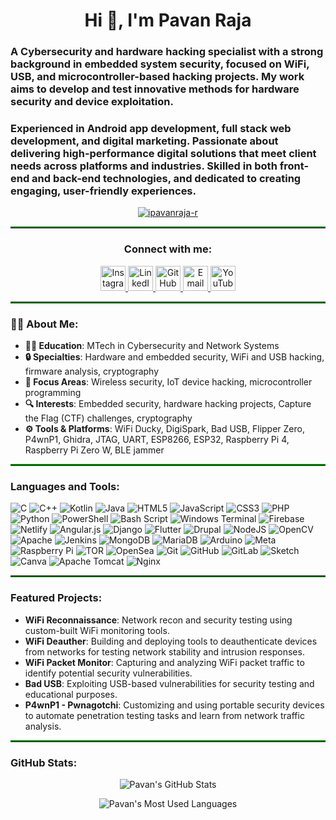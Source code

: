 <h1 align="center">Hi 👋, I'm Pavan Raja</h1>
<h3 align="left">A Cybersecurity and hardware hacking specialist with a strong background in embedded system security, focused on WiFi, USB, and microcontroller-based hacking projects. My work aims to develop and test innovative methods for hardware security and device exploitation.</h3>

<h3 align="left">Experienced in Android app development, full stack web development, and digital marketing. Passionate about delivering high-performance digital solutions that meet client needs across platforms and industries. Skilled in both front-end and back-end technologies, and dedicated to creating engaging, user-friendly experiences.</h3>

<p align="center">
  <a href="https://github.com/ryo-ma/github-profile-trophy">
    <img src="https://github-profile-trophy.vercel.app/?username=ipavanraja-r" alt="ipavanraja-r" />
  </a>
</p>

<hr style="border-top: 2px solid green;" />

<h3 align="center">Connect with me:</h3>
<p align="center">
  <a href="https://www.instagram.com/i.pavanraja" target="_blank">
    <img src="https://img.icons8.com/fluency/48/000000/instagram-new.png" alt="Instagram" width="40" height="40"/>
  </a>
  <a href="https://www.linkedin.com/in/pavan-raja-b7180a205" target="_blank">
    <img src="https://img.icons8.com/color/48/000000/linkedin.png" alt="LinkedIn" width="40" height="40"/>
  </a>
  <a href="https://github.com/ipavanraja-r" target="_blank">
    <img src="https://img.icons8.com/ios-glyphs/48/000000/github.png" alt="GitHub" width="40" height="40"/>
  </a>
  <a href="mailto:ipavanraja02@gmail.com">
    <img src="https://img.icons8.com/fluency/48/000000/gmail-new.png" alt="Email" width="40" height="40"/>
  </a>
  <a href="https://www.youtube.com/channel/your_youtube_channel" target="_blank">
    <img src="https://img.icons8.com/fluency/48/000000/youtube-play.png" alt="YouTube" width="40" height="40"/>
  </a>
</p>

<hr style="border-top: 2px solid green;" />

<h3 align="left">👨‍💻 About Me:</h3>
<ul>
  <li><strong>👨‍💻 Education</strong>: MTech in Cybersecurity and Network Systems </li>
  <li><strong>🔒 Specialties</strong>: Hardware and embedded security, WiFi and USB hacking, firmware analysis, cryptography</li>
  <li><strong>📡 Focus Areas</strong>: Wireless security, IoT device hacking, microcontroller programming</li>
  <li><strong>🔍 Interests</strong>: Embedded security, hardware hacking projects, Capture the Flag (CTF) challenges, cryptography</li>
  <li><strong>⚙️ Tools & Platforms</strong>: WiFi Ducky, DigiSpark, Bad USB, Flipper Zero, P4wnP1, Ghidra, JTAG, UART, ESP8266, ESP32, Raspberry Pi 4, Raspberry Pi Zero W, BLE jammer</li>
</ul>

<hr style="border-top: 2px solid green;" />

<h3 align="left">Languages and Tools:</h3>
<p align="left">
  <img src="https://img.shields.io/badge/c-%2300599C.svg?style=for-the-badge&logo=c&logoColor=white" alt="C"/>
  <img src="https://img.shields.io/badge/c++-%2300599C.svg?style=for-the-badge&logo=c%2B%2B&logoColor=white" alt="C++"/>
  <img src="https://img.shields.io/badge/kotlin-%237F52FF.svg?style=for-the-badge&logo=kotlin&logoColor=white" alt="Kotlin"/>
  <img src="https://img.shields.io/badge/java-%23ED8B00.svg?style=for-the-badge&logo=openjdk&logoColor=white" alt="Java"/>
  <img src="https://img.shields.io/badge/html5-%23E34F26.svg?style=for-the-badge&logo=html5&logoColor=white" alt="HTML5"/>
  <img src="https://img.shields.io/badge/javascript-%23323330.svg?style=for-the-badge&logo=javascript&logoColor=%23F7DF1E" alt="JavaScript"/>
  <img src="https://img.shields.io/badge/css3-%231572B6.svg?style=for-the-badge&logo=css3&logoColor=white" alt="CSS3"/>
  <img src="https://img.shields.io/badge/php-%23777BB4.svg?style=for-the-badge&logo=php&logoColor=white" alt="PHP"/>
  <img src="https://img.shields.io/badge/python-3670A0?style=for-the-badge&logo=python&logoColor=ffdd54" alt="Python"/>
  <img src="https://img.shields.io/badge/PowerShell-%235391FE.svg?style=for-the-badge&logo=powershell&logoColor=white" alt="PowerShell"/>
  <img src="https://img.shields.io/badge/bash_script-%23121011.svg?style=for-the-badge&logo=gnu-bash&logoColor=white" alt="Bash Script"/>
  <img src="https://img.shields.io/badge/Windows%20Terminal-%234D4D4D.svg?style=for-the-badge&logo=windows-terminal&logoColor=white" alt="Windows Terminal"/>
  <img src="https://img.shields.io/badge/firebase-%23039BE5.svg?style=for-the-badge&logo=firebase" alt="Firebase"/>
  <img src="https://img.shields.io/badge/netlify-%23000000.svg?style=for-the-badge&logo=netlify&logoColor=#00C7B7" alt="Netlify"/>
  <img src="https://img.shields.io/badge/angular.js-%23E23237.svg?style=for-the-badge&logo=angularjs&logoColor=white" alt="Angular.js"/>
  <img src="https://img.shields.io/badge/django-%23092E20.svg?style=for-the-badge&logo=django&logoColor=white" alt="Django"/>
  <img src="https://img.shields.io/badge/Flutter-%2302569B.svg?style=for-the-badge&logo=Flutter&logoColor=white" alt="Flutter"/>
  <img src="https://img.shields.io/badge/drupal-%230678BE.svg?style=for-the-badge&logo=drupal&logoColor=white" alt="Drupal"/>
  <img src="https://img.shields.io/badge/node.js-6DA55F?style=for-the-badge&logo=node.js&logoColor=white" alt="NodeJS"/>
  <img src="https://img.shields.io/badge/opencv-%23white.svg?style=for-the-badge&logo=opencv&logoColor=white" alt="OpenCV"/>
  <img src="https://img.shields.io/badge/apache-%23D42029.svg?style=for-the-badge&logo=apache&logoColor=white" alt="Apache"/>
  <img src="https://img.shields.io/badge/jenkins-%232C5263.svg?style=for-the-badge&logo=jenkins&logoColor=white" alt="Jenkins"/>
  <img src="https://img.shields.io/badge/MongoDB-%234ea94b.svg?style=for-the-badge&logo=mongodb&logoColor=white" alt="MongoDB"/>
  <img src="https://img.shields.io/badge/MariaDB-003545?style=for-the-badge&logo=mariadb&logoColor=white" alt="MariaDB"/>
  <img src="https://img.shields.io/badge/-Arduino-00979D?style=for-the-badge&logo=Arduino&logoColor=white" alt="Arduino"/>
  <img src="https://img.shields.io/badge/Meta-%230467DF.svg?style=for-the-badge&logo=Meta&logoColor=white" alt="Meta"/>
  <img src="https://img.shields.io/badge/-Raspberry_Pi-C51A4A?style=for-the-badge&logo=Raspberry-Pi" alt="Raspberry Pi"/>
  <img src="https://img.shields.io/badge/tor-%237E4798.svg?style=for-the-badge&logo=tor-project&logoColor=white" alt="TOR"/>
  <img src="https://img.shields.io/badge/OpenSea-%232081E2.svg?style=for-the-badge&logo=opensea&logoColor=white" alt="OpenSea"/>
  <img src="https://img.shields.io/badge/git-%23F05033.svg?style=for-the-badge&logo=git&logoColor=white" alt="Git"/>
  <img src="https://img.shields.io/badge/github-%23121011.svg?style=for-the-badge&logo=github&logoColor=white" alt="GitHub"/>
  <img src="https://img.shields.io/badge/gitlab-%23181717.svg?style=for-the-badge&logo=gitlab&logoColor=white" alt="GitLab"/>
  <img src="https://img.shields.io/badge/Sketch-FFB387?style=for-the-badge&logo=sketch&logoColor=black" alt="Sketch"/>
  <img src="https://img.shields.io/badge/Canva-%2300C4CC.svg?style=for-the-badge&logo=Canva&logoColor=white" alt="Canva"/>
  <img src="https://img.shields.io/badge/apache%20tomcat-%23F8DC75.svg?style=for-the-badge&logo=apache-tomcat&logoColor=black" alt="Apache Tomcat"/>
  <img src="https://img.shields.io/badge/nginx-%23009639.svg?style=for-the-badge&logo=nginx&logoColor=white" alt="Nginx"/>
</p>

<hr style="border-top: 2px solid green;" />

<h3 align="left">Featured Projects:</h3>
<ul>
  <li><strong>WiFi Reconnaissance</strong>: Network recon and security testing using custom-built WiFi monitoring tools.</li>
  <li><strong>WiFi Deauther</strong>: Building and deploying tools to deauthenticate devices from networks for testing network stability and intrusion responses.</li>
  <li><strong>WiFi Packet Monitor</strong>: Capturing and analyzing WiFi packet traffic to identify potential security vulnerabilities.</li>
  <li><strong>Bad USB</strong>: Exploiting USB-based vulnerabilities for security testing and educational purposes.</li>
  <li><strong>P4wnP1 - Pwnagotchi</strong>: Customizing and using portable security devices to automate penetration testing tasks and learn from network traffic analysis.</li>
</ul>

<hr style="border-top: 2px solid green;" />

<h3 align="left">GitHub Stats:</h3>
<p align="center">
  <img src="https://github-readme-stats.vercel.app/api?username=ipavanraja-r&show_icons=true&theme=dark&hide_title=true" alt="Pavan's GitHub Stats" />
</p>

<p align="center">
  <img src="https://github-readme-stats.vercel.app/api/top-langs/?username=ipavanraja-r&langs_count=5&theme=dark" alt="Pavan's Most Used Languages" />
</p>
